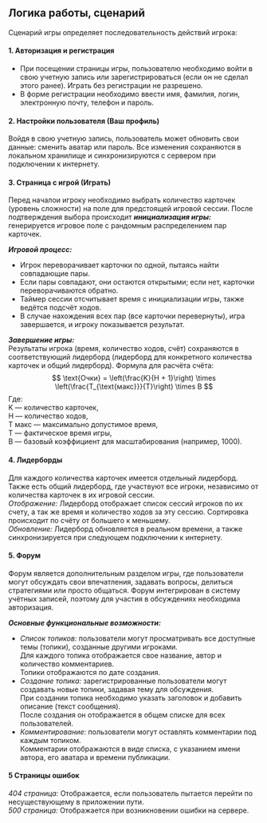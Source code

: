 ## Логика работы, сценарий
Сценарий игры определяет последовательность действий игрока: 
#### 1. Авторизация и регистрация
- При посещении страницы игры, пользователю необходимо войти в свою учетную запись или зарегистрироваться (если он не сделал этого ранее). Играть без регистрации не разрешено.  
- В форме регистрации необходимо ввести имя, фамилия, логин, электронную почту, телефон и пароль.  
#### 2. Настройки пользователя (Ваш профиль)
Войдя в свою учетную запись, пользователь может обновить свои данные: сменить аватар или пароль.
Все изменения сохраняются в локальном хранилище и синхронизируются с сервером при подключении к интернету.
#### 3. Страница с игрой (Играть)
Перед началои игроку необходимо выбрать количество карточек (уровень сложности) на поле для предстоящей игровой сессии. После подтверждения выбора происходит ***инициализация игры:*** генерируется игровое поле с рандомным распределением пар карточек.  

***Игровой процесс:***  
- Игрок переворачивает карточки по одной, пытаясь найти совпадающие пары.
- Если пары совпадают, они остаются открытыми; если нет, карточки переворачиваются обратно.
- Таймер сессии отсчитывает время с инициализации игры, также ведётся подсчёт ходов.
- В случае нахождения всех пар (все карточки перевернуты), игра завершается, и игроку показывается результат.  

***Завершение игры:***  
Результаты игрока (время, количество ходов, счёт) сохраняются в соответствующий лидерборд (лидерборд для конкретного количества карточек и общий лидерборд).
Формула для расчёта счёта:
$$
\text{Очки} = \left(\frac{K}{H + 1}\right) \times \left(\frac{T_{\text{макс}}}{T}\right) \times B
$$
Где:  
K — количество карточек,  
H — количество ходов,  
T макс — максимально допустимое время,  
T — фактическое время игры,  
B — базовый коэффициент для масштабирования (например, 1000).
#### 4. Лидерборды
Для каждого количества карточек имеется отдельный лидерборд. Также есть общий лидерборд, где участвуют все игроки, независимо от количества карточек в их игровой сессии.  
*Отображение:* Лидерборд отображает список сессий игроков по их счету, а так же время и количество ходов за эту сессию. Сортировка происходит по счёту от большего к меньшему.  
*Обновление:* Лидерборд обновляется в реальном времени, а также синхронизируется при следующем подключении к интернету.
#### 5. Форум 
Форум является дополнительным разделом игры, где пользователи могут обсуждать свои впечатления, задавать вопросы, делиться стратегиями или просто общаться. Форум интегрирован в систему учётных записей, поэтому для участия в обсуждениях необходима авторизация.  

***Основные функциональные возможности:***
 - *Список топиков:* пользователи могут просматривать все доступные темы (топики), созданные другими игроками.  
 Для каждого топика отображается свое название, автор и количество комментариев.  
 Топики отображаются по дате создания. 
- *Создание топика:* зарегистрированные пользователи могут создавать новые топики, задавая тему для обсуждения.  
При создании топика необходимо указать заголовок и добавить описание (текст сообщения).  
После создания он отображается в общем списке для всех пользователей.
- *Комментирование:* пользователи могут оставлять комментарии под каждым топиком.  
Комментарии отображаются в виде списка, с указанием имени автора, его аватара и времени публикации.  
#### 5 Страницы ошибок
*404 страница:* Отображается, если пользователь пытается перейти по несуществующему в приложении пути.  
*500 страница:* Отображается при возникновении ошибки на сервере.
